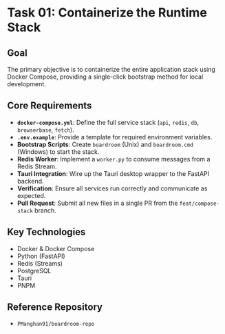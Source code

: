 # Task 01: Containerize the Runtime Stack

## Goal

The primary objective is to containerize the entire application stack using Docker Compose, providing a single-click bootstrap method for local development.

## Core Requirements

- **`docker-compose.yml`**: Define the full service stack (`api`, `redis`, `db`, `browserbase`, `fetch`).
- **`.env.example`**: Provide a template for required environment variables.
- **Bootstrap Scripts**: Create `boardroom` (Unix) and `boardroom.cmd` (Windows) to start the stack.
- **Redis Worker**: Implement a `worker.py` to consume messages from a Redis Stream.
- **Tauri Integration**: Wire up the Tauri desktop wrapper to the FastAPI backend.
- **Verification**: Ensure all services run correctly and communicate as expected.
- **Pull Request**: Submit all new files in a single PR from the `feat/compose-stack` branch.

## Key Technologies

- Docker & Docker Compose
- Python (FastAPI)
- Redis (Streams)
- PostgreSQL
- Tauri
- PNPM

## Reference Repository

- `PManghan91/boardroom-repo`
